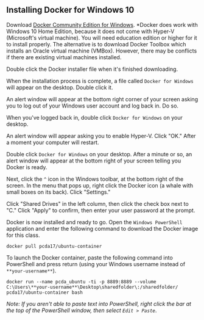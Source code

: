 ## Installing Docker for Windows 10

<!--
https://docs.docker.com/docker-for-windows/install/
Docker for Windows installation guide
-->

Download [Docker Community Edition for Windows](https://store.docker.com/search?type=edition&offering=community).
*Docker does work with Windows 10 Home Edition, because it does not come with Hyper-V (Microsoft's virtual machine). You will need education edition or higher for it to install properly. The alternative is to download Docker Toolbox which installs an Oracle virtual machine (VMBox). However, there may be conflicts if there are existing virtual machines installed. 

Double click the Docker installer file when it's finished downloading.

When the installation process is complete, a file called `Docker for Windows` will appear on the desktop. Double click it.

An alert window will appear at the bottom right corner of your screen asking you to log out of your Windows user account and log back in. Do so.

When you've logged back in, double click `Docker for Windows` on your desktop.

An alert window will appear asking you to enable Hyper-V. Click "OK." After a moment your computer will restart.

Double click `Docker for Windows` on your desktop. After a minute or so, an alert window will appear at the bottom right of your screen telling you Docker is ready.

Next, click the `^` icon in the Windows toolbar, at the bottom right of the screen. In the menu that pops up, right click the Docker icon (a whale with small boxes on its back). Click "Settings."

Click "Shared Drives" in the left column, then click the check box next to "C." Click "Apply" to confirm, then enter your user password at the prompt.

Docker is now installed and ready to go. Open the `Windows PowerShell` application and enter the following command to download the Docker image for this class.


```
docker pull pcda17/ubuntu-container
```

To launch the Docker container, paste the following command into PowerShell and press return (using your Windows username instead of `**your-username**`).

```
docker run --name pcda_ubuntu -ti -p 8889:8889 --volume C:\Users\**your-username**\Desktop\sharedfolder\:/sharedfolder/ pcda17/ubuntu-container bash
```

*Note: If you aren't able to paste text into PowerShell, right click the bar at the top of the PowerShell window, then select `Edit > Paste`*.
